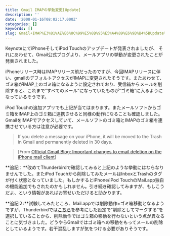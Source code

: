 ```yaml
---
title: Gmail IMAPの挙動変更[Update]
description: ''
date: '2008-01-16T08:02:17.000Z'
categories: []
keywords: []
slug: Gmail+IMAP%E3%81%AE%E6%8C%99%E5%8B%95%E5%A4%89%E6%9B%B4%5BUpdate%5D
---
```

KeynoteにてiPhoneそしてiPod Touchのアップデートが発表されましたが、 それにあわせて、Gmail公式ブログより、メールアプリの挙動が変更されたことが発表されました。

iPhoneリリース時はIMAPリリース前だったのですが、今回IMAPリリースに伴い、gmailのデフォルトアクセスがIMAPに変更されたそうです。またあわせて、ゴミ箱がIMAP上のゴミ箱になるように設定されており、受信箱からメールを削除すると、これまで”すべてのメール”になっていたものが”ゴミ箱”に入るようになっているそうです。

iPod Touchの追加アプリでも上記が当てはまります。またメールソフトからゴミ箱をIMAP上のゴミ箱に連携させると同様の動作になることも確認しました。GmailをIMAPでアクセスしていて、メールソフトのゴミ箱とIMAPのゴミ箱を連携させている方は注意が必要です。

> If you delete a message on your iPhone, it will be moved to the Trash in Gmail and permanently deleted in 30 days.

> \[From [Official Gmail Blog: Important changes to email deletion on the iPhone mail client](http://gmailblog.blogspot.com/2008/01/important-changes-to-email-deletion-on.html)\]

**追記：**改めてThunderbirdで確認してみると上記のような挙動にはならなりませんでした。またiPod Touchから削除してみたメールはInboxとTrashのタグが付く状態となっていました。もしかするとiPhone/iPod TouchのMail.app独自の機能追加でもされたのかもしれません。引き続き確認してみますが、もしこうだよ、という情報があればお寄せいただけると助かります。

**追記２:**試験してみたところ、Mail.appでは削除動作=ゴミ箱移動となるようですが、Thunderbirdでは[こちら](http://mail.google.com/support/bin/answer.py?answer=78892)を参考にした設定で”削除としてマークする”を選択していることから、削除動作ではゴミ箱の移動を行わないという点が異なることに気づきました。どうやらGmailではゴミ箱への移動をもってメールの削除としているようです。若干混乱しますが気をつける必要がありそうです。